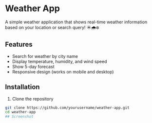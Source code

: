 # Weather App

A simple weather application that shows real-time weather information based on your location or search query! ☀️🌧️❄️

## Features
- Search for weather by city name
- Display temperature, humidity, and wind speed
- Show 5-day forecast
- Responsive design (works on mobile and desktop)

## Installation

1. Clone the repository
```bash
git clone https://github.com/yourusername/weather-app.git
cd weather-app
## Screenshot
